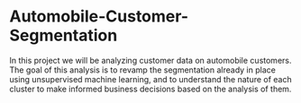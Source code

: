 # Automobile-Customer-Segmentation
In this project we will be analyzing customer data on automobile customers. The goal of this analysis is to revamp the segmentation already in place using unsupervised machine learning, and to understand the nature of each cluster to make informed business decisions based on the analysis of them.
